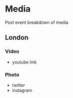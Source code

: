 # Media
Post event breakdown of media

## London
### Video
- youtube link
### Photo
- twitter
- instagram
